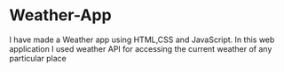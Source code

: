 # Weather-App
I have made a Weather app using HTML,CSS and JavaScript. In this web application I used weather API for accessing the current weather of any particular place
